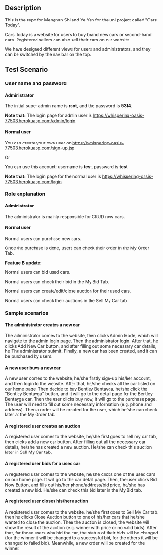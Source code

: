 ## Description
This is the repo for Mengnan Shi and Ye Yan for the uni project called "Cars Today".

Cars Today is a website for users to buy brand new cars or second-hand cars. Registered sellers can also sell their cars on our website.

We have designed different views for users and administrators, and they can be switched by the nav bar on the top.

## Test Scenario
### User name and password
#### Administrator
The initial super admin name is **root**, and the password is **5314**.

**Note that:**
The login page for admin user is https://whispering-oasis-77503.herokuapp.com/admin/login
#### Normal user
You can create your own user on https://whispering-oasis-77503.herokuapp.com/sign-up.jsp

Or

You can use this account: username is **test**, password is **test**.

**Note that:**
The login page for the normal user is https://whispering-oasis-77503.herokuapp.com/login

### Role explanation

#### Administrator
The administrator is mainly responsible for CRUD new cars.

#### Normal user
Normal users can purchase new cars.

Once the purchase is done, users can check their order in the My Order Tab.

**Feature B update:**

Normal users can bid used cars.

Normal users can check their bid in the My Bid Tab.

Normal users can create/edit/close auction for their used cars.

Normal users can check their auctions in the Sell My Car tab.

### Sample scenarios

#### The administrator creates a new car
The administrator comes to the website, then clicks Admin Mode, which will navigate to the admin login page. Then the administrator login.
After that, he clicks Add New Car button, and after filling out some necessary car details, he The administrator submit. Finally, a new car
has been created, and it can be purchased by users.

#### A new user buys a new car
A new user comes to the website, he/she firstly sign-up his/her account, and then login to the website. After that, he/she checks all the car
listed on our home page. Then decide to buy Bentley Bentayga, he/she click the "Bentley Bentayga" button, and it will go to the detail page
for the Bentley Bentayga car. Then the user clicks buy now, it will go to the purchase page. The user will need to fill out some necessary
information (e.g. phone and address). Then a order will be created for the user, which he/she can check later at the My Order tab.

#### A registered user creates an auction
A registered user comes to the website, he/she first goes to sell my car tab, then clicks add a new car button. After filling out all the 
necessary car details, he/she has created a new auction. He/she can check this auction later in Sell My Car tab.

#### A registered user bids for a used car
A registered user comes to the website, he/she clicks one of the used cars on our home page. It will go to the car detail page.
Then, the user clicks Bid Now Button, and fills out his/her phone/address/bid price, he/she has created a new bid. He/she can check this
bid later in the My Bid tab.

#### A registered user closes his/her auction
A registered user comes to the website, he/she first goes to Sell My Car tab, then he clicks Close Auction button to one of his/her cars
that he/she wanted to close the auction. Then the auction is closed, the website will show the result of the auction (e.g. winner with price 
or no valid bids). After that, for those users who bid the car, the status of their bids will be changed (for the winner it will be changed 
to a successful bid, for the others it will be changed to failed bid).
Meanwhile, a new order will be created for the winner.